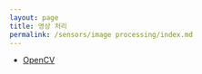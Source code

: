 ```yaml
---
layout: page
title: 영상 처리
permalink: /sensors/image processing/index.md
---
```

- [OpenCV](OpenCV.md)
